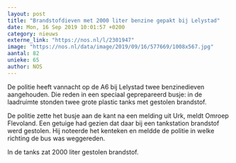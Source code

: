 ```yaml
---
layout: post
title: "Brandstofdieven met 2000 liter benzine gepakt bij Lelystad"
date: Mon, 16 Sep 2019 10:01:57 +0200
category: nieuws
externe_link: "https://nos.nl/l/2301947"
image: "https://nos.nl/data/image/2019/09/16/577669/1008x567.jpg"
aantal: 82
unieke: 65
author: NOS
---
```


<p>De politie heeft vannacht op de A6 bij Lelystad twee benzinedieven aangehouden. Die reden in een speciaal geprepareerd busje: in de laadruimte stonden twee grote plastic tanks met gestolen brandstof.</p>
<p>De politie zette het busje aan de kant na een melding uit Urk, meldt Omroep Flevoland. Een getuige had gezien dat daar bij een tankstation brandstof werd gestolen. Hij noteerde het kenteken en meldde de politie in welke richting de bus was weggereden.</p>
<p>In de tanks zat 2000 liter gestolen brandstof. </p>
